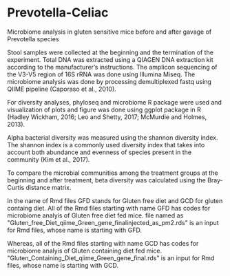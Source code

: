 # Prevotella-Celiac
Microbiome analysis in gluten sensitive mice before and after gavage of Prevotella species

Stool samples were collected at the beginning and the termination of the experiment. Total DNA was extracted using a QIAGEN DNA extraction kit according to the manufacturer’s instructions. The amplicon sequencing of the V3-V5 region of 16S rRNA was done using Illumina Miseq. The microbiome analysis was done by processing demultiplexed fastq using QIIME pipeline (Caporaso et al., 2010).

For diversity analyses, phyloseq and microbiome R package were used and visualization of plots and figure was done using ggplot package in R (Hadley Wickham, 2016; Leo and Shetty, 2017; McMurdie and Holmes, 2013). 

Alpha bacterial diversity was measured using the shannon diversity index. The shannon index is a commonly used diversity index that takes into account both abundance and evenness of species present in the community (Kim et al., 2017). 

To compare the microbial communities among the treatment groups at the beginning and after treatment, beta diversity was calculated using the Bray-Curtis distance matrix. 

In the name of Rmd files GFD stands for Gluten free diet and GCD for gluten containg diet.
All of the Rmd files starting with name GFD has codes for microbiome analyis of Gluten free diet fed mice. file named as "Gluten_free_Diet_qiime_Green_gene_finalinjected_as_pm2.rds" is an input for Rmd files, whose name is starting with GFD. 

Whereas, all of the Rmd files starting with name GCD has codes for microbiome analyis of Gluten containing diet fed mice. "Gluten_Containing_Diet_qiime_Green_gene_final.rds" is an input for Rmd files, whose name is starting with GCD. 

